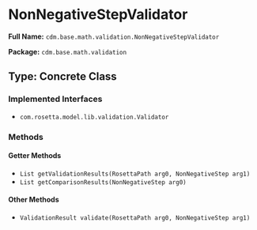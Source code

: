 # NonNegativeStepValidator

**Full Name:** `cdm.base.math.validation.NonNegativeStepValidator`

**Package:** `cdm.base.math.validation`

## Type: Concrete Class

### Implemented Interfaces

- `com.rosetta.model.lib.validation.Validator`

### Methods

#### Getter Methods

- `List getValidationResults(RosettaPath arg0, NonNegativeStep arg1)`
- `List getComparisonResults(NonNegativeStep arg0)`

#### Other Methods

- `ValidationResult validate(RosettaPath arg0, NonNegativeStep arg1)`

